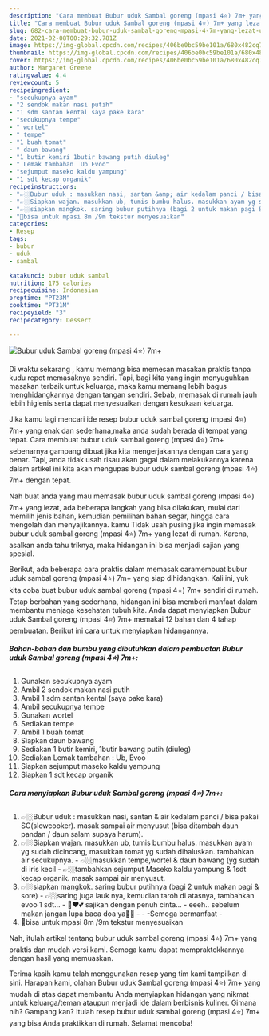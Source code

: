 ```yaml
---
description: "Cara membuat Bubur uduk Sambal goreng (mpasi 4⭐) 7m+ yang lezat Untuk Jualan"
title: "Cara membuat Bubur uduk Sambal goreng (mpasi 4⭐) 7m+ yang lezat Untuk Jualan"
slug: 682-cara-membuat-bubur-uduk-sambal-goreng-mpasi-4-7m-yang-lezat-untuk-jualan
date: 2021-02-08T00:29:32.781Z
image: https://img-global.cpcdn.com/recipes/406be0bc59be101a/680x482cq70/bubur-uduk-sambal-goreng-mpasi-4⭐-7m-foto-resep-utama.jpg
thumbnail: https://img-global.cpcdn.com/recipes/406be0bc59be101a/680x482cq70/bubur-uduk-sambal-goreng-mpasi-4⭐-7m-foto-resep-utama.jpg
cover: https://img-global.cpcdn.com/recipes/406be0bc59be101a/680x482cq70/bubur-uduk-sambal-goreng-mpasi-4⭐-7m-foto-resep-utama.jpg
author: Margaret Greene
ratingvalue: 4.4
reviewcount: 5
recipeingredient:
- "secukupnya ayam"
- "2 sendok makan nasi putih"
- "1 sdm santan kental saya pake kara"
- "secukupnya tempe"
- " wortel"
- " tempe"
- "1 buah tomat"
- " daun bawang"
- "1 butir kemiri 1butir bawang putih diuleg"
- " Lemak tambahan  Ub Evoo"
- "sejumput maseko kaldu yampung"
- "1 sdt kecap organik"
recipeinstructions:
- "👉🏼Bubur uduk : masukkan nasi, santan &amp; air kedalam panci / bisa pakai SC(slowcooker). masak sampai air menyusut (bisa ditambah daun pandan / daun salam supaya harum)."
- "👉🏼Siapkan wajan. masukkan ub, tumis bumbu halus. masukkan ayam yg sudah dicincang, masukkan tomat yg sudah dihaluskan. tambahkan air secukupnya.  👉🏼masukkan tempe,wortel &amp; daun bawang (yg sudah di iris kecil 👉🏼tambahkan sejumput Maseko kaldu yampung &amp; 1sdt kecap organik. masak sampai air menyusut."
- "👉🏼siapkan mangkok. saring bubur putihnya (bagi 2 untuk makan pagi &amp; sore) 👉🏼saring juga lauk nya, kemudian taroh di atasnya, tambahkan evoo 1 sdt... 🥣♥️💕 sajikan dengan penuh cinta...  eeeh.. sebelum makan jangan lupa baca doa ya🤲🏻   -Semoga bermanfaat -"
- "📝bisa untuk mpasi 8m /9m tekstur menyesuaikan"
categories:
- Resep
tags:
- bubur
- uduk
- sambal

katakunci: bubur uduk sambal 
nutrition: 175 calories
recipecuisine: Indonesian
preptime: "PT23M"
cooktime: "PT31M"
recipeyield: "3"
recipecategory: Dessert

---
```



![Bubur uduk Sambal goreng (mpasi 4⭐) 7m+](https://img-global.cpcdn.com/recipes/406be0bc59be101a/680x482cq70/bubur-uduk-sambal-goreng-mpasi-4⭐-7m-foto-resep-utama.jpg)

Di waktu  sekarang , kamu memang bisa memesan masakan praktis tanpa kudu repot memasaknya sendiri. Tapi, bagi kita yang ingin menyuguhkan masakan terbaik untuk keluarga, maka kamu memang lebih bagus menghidangkannya dengan tangan sendiri. Sebab, memasak di rumah jauh lebih higienis serta dapat menyesuaikan dengan kesukaan keluarga.

Jika kamu lagi mencari ide resep bubur uduk sambal goreng (mpasi 4⭐) 7m+ yang enak dan sederhana,maka anda sudah berada di tempat yang tepat. Cara membuat bubur uduk sambal goreng (mpasi 4⭐) 7m+  sebenarnya gampang dibuat jika kita mengerjakannya dengan cara yang benar. Tapi, anda tidak usah risau akan gagal dalam melakukannya 
karena dalam artikel ini kita akan mengupas bubur uduk sambal goreng (mpasi 4⭐) 7m+ dengan tepat.  



Nah buat anda yang mau memasak bubur uduk sambal goreng (mpasi 4⭐) 7m+ yang lezat, ada beberapa langkah yang bisa dilakukan, mulai dari memilih jenis bahan, kemudian pemilihan bahan segar, hingga cara mengolah dan menyajikannya. kamu Tidak usah pusing jika ingin memasak bubur uduk sambal goreng (mpasi 4⭐) 7m+ yang lezat di rumah. Karena, asalkan anda  tahu triknya, maka hidangan ini bisa menjadi sajian yang spesial.

Berikut, ada beberapa cara praktis  dalam memasak caramembuat bubur uduk sambal goreng (mpasi 4⭐) 7m+ yang siap dihidangkan. Kali ini, yuk kita coba buat bubur uduk sambal goreng (mpasi 4⭐) 7m+ sendiri di rumah. Tetap berbahan yang sederhana, hidangan ini bisa memberi manfaat dalam membantu menjaga kesehatan tubuh kita. Anda dapat menyiapkan Bubur uduk Sambal goreng (mpasi 4⭐) 7m+ memakai 12 bahan dan 4 tahap pembuatan. Berikut ini cara untuk menyiapkan hidangannya.

<!--inarticleads1-->

##### Bahan-bahan dan bumbu yang dibutuhkan dalam pembuatan Bubur uduk Sambal goreng (mpasi 4⭐) 7m+:

1. Gunakan secukupnya ayam
1. Ambil 2 sendok makan nasi putih
1. Ambil 1 sdm santan kental (saya pake kara)
1. Ambil secukupnya tempe
1. Gunakan  wortel
1. Sediakan  tempe
1. Ambil 1 buah tomat
1. Siapkan  daun bawang
1. Sediakan 1 butir kemiri, 1butir bawang putih (diuleg)
1. Sediakan  Lemak tambahan : Ub, Evoo
1. Siapkan sejumput maseko kaldu yampung
1. Siapkan 1 sdt kecap organik




<!--inarticleads2-->

##### Cara menyiapkan Bubur uduk Sambal goreng (mpasi 4⭐) 7m+:

1. 👉🏼Bubur uduk : masukkan nasi, santan &amp; air kedalam panci / bisa pakai SC(slowcooker). masak sampai air menyusut (bisa ditambah daun pandan / daun salam supaya harum).
1. 👉🏼Siapkan wajan. masukkan ub, tumis bumbu halus. masukkan ayam yg sudah dicincang, masukkan tomat yg sudah dihaluskan. tambahkan air secukupnya.  - 👉🏼masukkan tempe,wortel &amp; daun bawang (yg sudah di iris kecil - 👉🏼tambahkan sejumput Maseko kaldu yampung &amp; 1sdt kecap organik. masak sampai air menyusut.
1. 👉🏼siapkan mangkok. saring bubur putihnya (bagi 2 untuk makan pagi &amp; sore) - 👉🏼saring juga lauk nya, kemudian taroh di atasnya, tambahkan evoo 1 sdt... - 🥣♥️💕 sajikan dengan penuh cinta...  - eeeh.. sebelum makan jangan lupa baca doa ya🤲🏻 -   - -Semoga bermanfaat -
1. 📝bisa untuk mpasi 8m /9m tekstur menyesuaikan




Nah, itulah artikel tentang  bubur uduk sambal goreng (mpasi 4⭐) 7m+  yang praktis dan mudah versi kami. Semoga kamu dapat mempraktekkannya dengan hasil yang memuaskan. 

Terima kasih kamu telah menggunakan resep yang tim kami tampilkan di sini. Harapan kami, olahan  Bubur uduk Sambal goreng (mpasi 4⭐) 7m+ yang mudah di atas dapat membantu Anda menyiapkan hidangan yang nikmat untuk keluarga/teman ataupun menjadi ide dalam berbisnis kuliner. Gimana nih? Gampang kan? Itulah resep bubur uduk sambal goreng (mpasi 4⭐) 7m+ yang bisa Anda praktikkan di rumah. Selamat mencoba!

